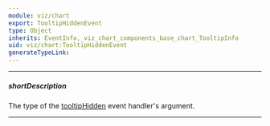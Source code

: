 ```yaml
---
module: viz/chart
export: TooltipHiddenEvent
type: Object
inherits: EventInfo,_viz_chart_components_base_chart_TooltipInfo
uid: viz/chart:TooltipHiddenEvent
generateTypeLink: 
---
```

---
##### shortDescription
The type of the [tooltipHidden]({basewidgetpath}/Events/#tooltipHidden) event handler's argument.

---
<!-- Description goes here -->